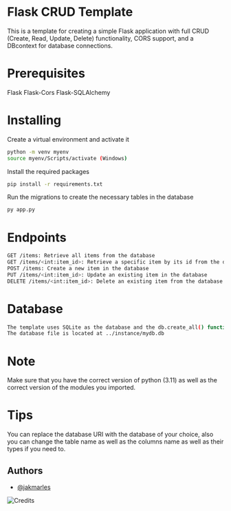 
# Flask CRUD Template
This is a template for creating a simple Flask application with full CRUD (Create, Read, Update, Delete) functionality, CORS support, and a DBcontext for database connections.

# Prerequisites
Flask
Flask-Cors
Flask-SQLAlchemy

#  Installing



Create a virtual environment and activate it
```bash
python -m venv myenv
source myenv/Scripts/activate (Windows)
```
Install the required packages
```bash
pip install -r requirements.txt
```
Run the migrations to create the necessary tables in the database
```bash
py app.py

```



# Endpoints
```bash
GET /items: Retrieve all items from the database
GET /items/<int:item_id>: Retrieve a specific item by its id from the database
POST /items: Create a new item in the database
PUT /items/<int:item_id>: Update an existing item in the database
DELETE /items/<int:item_id>: Delete an existing item from the database
```
# Database
```bash
The template uses SQLite as the database and the db.create_all() function to create the necessary table on the first run. 
The database file is located at ../instance/mydb.db
```
# Note
Make sure that you have the correct version of python (3.11) as well as the correct version of the modules you imported.

# Tips
You can replace the database URI with the database of your choice, also you can change the table name as well as the columns name as well as their types if you need to.
## Authors

- [@jakmarles](https://github.com/jakmarles) 

![Credits](https://img.shields.io/badge/Credits-Ilya%20Bronfman-green)
